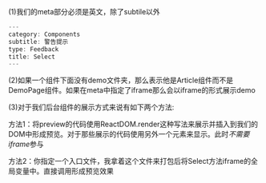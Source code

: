 (1)我们的meta部分必须是英文，除了subtile以外

```js
---
category: Components
subtitle: 警告提示
type: Feedback
title: Select
---
```

(2)如果一个组件下面没有demo文件夹，那么表示他是Article组件而不是DemoPage组件。如果在meta中指定了iframe那么会以iframe的形式展示demo

(3)对于我们后台组件的展示方式来说有如下两个方法:

   方法1：将preview的代码使用ReactDOM.render这种写法来展示并插入到我们的DOM中形成预览。对于那些展示的代码使用另外一个元素来显示。此时*不需要iframe*参与


   方法2：你指定一个入口文件，我拿着这个文件来打包后将Select方法iframe的全局变量中。直接调用形成预览效果

